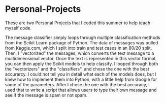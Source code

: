 # Personal-Projects
These are two Personal Projects that I coded this summer to help teach myself code.

The message classifier simply loops through multiple
classification methods from the Scikit Learn package of Python. The data of messages was pulled from Kaggle.com, which I split into train
and test cases in an 80/20 split. Then, I "vectorized" the messages, which converts the text message to a multidimensional vector. Once the
text is represented in this vector format, you can then apply the Scikit models to help classify. I looped through both the "vectorizers" and
the "classifiers", and chose the one with the best accurarcy. I could not tell you in detail what each of the models does, but I knew how to
implement them into Python, with a little help from Google for some of the parameters. After I chose the one with the best accuracy, I used that
to write a script that allows users to type their own message and see if the message is spam or not spam.

